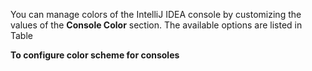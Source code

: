 You can manage colors of the IntelliJ IDEA console by customizing the values of the **Console Color** section. The available options are listed in Table 

**To configure color scheme for consoles**
